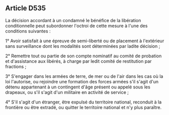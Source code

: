 Article D535
----
La décision accordant à un condamné le bénéfice de la libération conditionnelle
peut subordonner l'octroi de cette mesure à l'une des conditions suivantes :

1° Avoir satisfait à une épreuve de semi-liberté ou de placement à l'extérieur
sans surveillance dont les modalités sont déterminées par ladite décision ;

2° Remettre tout ou partie de son compte nominatif au comité de probation et
d'assistance aux libérés, à charge par ledit comité de restitution par fractions
;

3° S'engager dans les armées de terre, de mer ou de l'air dans les cas où la loi
l'autorise, ou rejoindre une formation des forces armées s'il s'agit d'un détenu
appartenant à un contingent d'âge présent ou appelé sous les drapeaux, ou s'il
s'agit d'un militaire en activité de service ;

4° S'il s'agit d'un étranger, être expulsé du territoire national, reconduit à
la frontière ou être extradé, ou quitter le territoire national et n'y plus
paraître.

